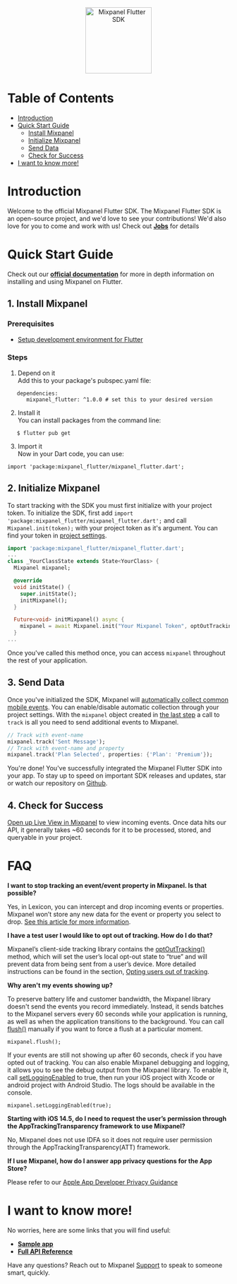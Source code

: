 

<div align="center" style="text-align: center">
  <img src="https://github.com/mixpanel/mixpanel-android/blob/assets/mixpanel.png?raw=true" alt="Mixpanel Flutter SDK" height="150"/>
</div>


# Table of Contents

<!-- MarkdownTOC -->
- [Introduction](#introduction)
- [Quick Start Guide](#quick-start-guide)
    - [Install Mixpanel](#1-install-mixpanel)
    - [Initialize Mixpanel](#2-initialize-mixpanel)
    - [Send Data](#3-send-data)
    - [Check for Success](#4-check-for-success)
- [I want to know more!](#i-want-to-know-more)

<!-- /MarkdownTOC -->


# Introduction
Welcome to the official Mixpanel Flutter SDK.
The Mixpanel Flutter SDK is an open-source project, and we'd love to see your contributions!
We'd also love for you to come and work with us! Check out **[Jobs](https://mixpanel.com/jobs/#openings)** for details

# Quick Start Guide

Check out our **[official documentation](https://developer.mixpanel.com/docs/flutter)** for more in depth information on installing and using Mixpanel on Flutter.

## 1. Install Mixpanel
### Prerequisites
- [Setup development environment for Flutter](https://flutter.dev/docs/get-started/install)
### Steps
1. Depend on it  \
Add this to your package's pubspec.yaml file:
```
   dependencies:
      mixpanel_flutter: ^1.0.0 # set this to your desired version
```
2. Install it \
You can install packages from the command line:
```
   $ flutter pub get
```
3. Import it \
Now in your Dart code, you can use:
```
import 'package:mixpanel_flutter/mixpanel_flutter.dart';
```
## 2. Initialize Mixpanel
To start tracking with the SDK you must first initialize with your project token. To initialize the SDK, first add `import 'package:mixpanel_flutter/mixpanel_flutter.dart';` and call `Mixpanel.init(token);` with your project token as it's argument. You can find your token in [project settings](https://mixpanel.com/settings/project).
```dart
import 'package:mixpanel_flutter/mixpanel_flutter.dart';
...
class _YourClassState extends State<YourClass> {
  Mixpanel mixpanel;

  @override
  void initState() {
    super.initState();
    initMixpanel();
  }

  Future<void> initMixpanel() async {
    mixpanel = await Mixpanel.init("Your Mixpanel Token", optOutTrackingDefault: false);
  }
...
```
Once you've called this method once, you can access `mixpanel` throughout the rest of your application.

## 3. Send Data
Once you've initialized the SDK, Mixpanel will <a href="https://mixpanel.com/help/questions/articles/which-common-mobile-events-can-mixpanel-collect-on-my-behalf-automatically" target="_blank">automatically collect common mobile events</a>. You can enable/disable automatic collection through your project settings.
With the `mixpanel` object created in [the last step](#2-initialize-mixpanel) a call to `track` is all you need to send additional events to Mixpanel.
```dart
// Track with event-name
mixpanel.track('Sent Message');
// Track with event-name and property
mixpanel.track('Plan Selected', properties: {'Plan': 'Premium'});
```
You're done! You've successfully integrated the Mixpanel Flutter SDK into your app. To stay up to speed on important SDK releases and updates, star or watch our repository on [Github](https://github.com/mixpanel/mixpanel-flutter).
## 4. Check for Success
[Open up Live View in Mixpanel](http://mixpanel.com/report/live)  to view incoming events.
Once data hits our API, it generally takes ~60 seconds for it to be processed, stored, and queryable in your project.

# FAQ

**I want to stop tracking an event/event property in Mixpanel. Is that possible?**

Yes, in Lexicon, you can intercept and drop incoming events or properties. Mixpanel won’t store any new data for the event or property you select to drop.  [See this article for more information](https://help.mixpanel.com/hc/en-us/articles/360001307806#dropping-events-and-properties).

**I have a test user I would like to opt out of tracking. How do I do that?**

Mixpanel’s client-side tracking library contains the  [optOutTracking()](https://mixpanel.github.io/mixpanel-react-native/Mixpanel.html#optOutTracking)  method, which will set the user’s local opt-out state to “true” and will prevent data from being sent from a user’s device. More detailed instructions can be found in the section,  [Opting users out of tracking](https://developer.mixpanel.com/docs/react-native#opting-users-out-of-tracking).

**Why aren't my events showing up?**

To preserve battery life and customer bandwidth, the Mixpanel library doesn't send the events you record immediately. Instead, it sends batches to the Mixpanel servers every 60 seconds while your application is running, as well as when the application transitions to the background. You can call  [flush()](https://mixpanel.github.io/mixpanel-react-native/Mixpanel.html#flush)  manually if you want to force a flush at a particular moment.

```
mixpanel.flush();
```

If your events are still not showing up after 60 seconds, check if you have opted out of tracking. You can also enable Mixpanel debugging and logging, it allows you to see the debug output from the Mixpanel library. To enable it, call  [setLoggingEnabled](https://mixpanel.github.io/mixpanel-react-native/Mixpanel.html#setLoggingEnabled)  to true, then run your iOS project with Xcode or android project with Android Studio. The logs should be available in the console.

```
mixpanel.setLoggingEnabled(true);
```

**Starting with iOS 14.5, do I need to request the user’s permission through the AppTrackingTransparency framework to use Mixpanel?**

No, Mixpanel does not use IDFA so it does not require user permission through the AppTrackingTransparency(ATT) framework.

**If I use Mixpanel, how do I answer app privacy questions for the App Store?**

Please refer to our  [Apple App Developer Privacy Guidance](https://mixpanel.com/legal/app-store-privacy-details/)

# I want to know more!

No worries, here are some links that you will find useful:
* **[Sample app](https://github.com/mixpanel/mixpanel-flutter/tree/main/example)**
* **[Full API Reference](https://developer.mixpanel.com/docs/flutter)**

Have any questions? Reach out to Mixpanel [Support](https://help.mixpanel.com/hc/en-us/requests/new) to speak to someone smart, quickly.